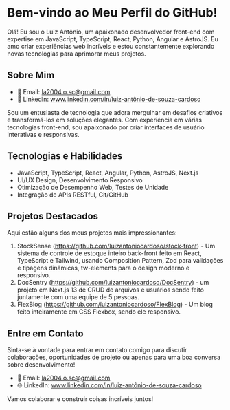 # Bem-vindo ao Meu Perfil do GitHub!

Olá! Eu sou o Luiz Antônio, um apaixonado desenvolvedor front-end com expertise em JavaScript, TypeScript, React, Python, Angular e AstroJS. Eu amo criar experiências web incríveis e estou constantemente explorando novas tecnologias para aprimorar meus projetos.

## Sobre Mim

- 📧 Email: la2004.o.sc@gmail.com
- 💼 LinkedIn: www.linkedin.com/in/luiz-antônio-de-souza-cardoso

Sou um entusiasta de tecnologia que adora mergulhar em desafios criativos e transformá-los em soluções elegantes. Com experiência em várias tecnologias front-end, sou apaixonado por criar interfaces de usuário interativas e responsivas.

## Tecnologias e Habilidades

- JavaScript, TypeScript, React, Angular, Python, AstroJS, Next.js
- UI/UX Design, Desenvolvimento Responsivo
- Otimização de Desempenho Web, Testes de Unidade
- Integração de APIs RESTful, Git/GitHub

## Projetos Destacados

Aqui estão alguns dos meus projetos mais impressionantes:

1. StockSense (https://github.com/luizantoniocardoso/stock-front) - Um sistema de controle de estoque inteiro back-front feito em React, TypeScript e Tailwind, usando Composition Pattern, Zod para validações e tipagens dinâmicas, tw-elements para o design moderno e responsivo.
2. DocSentry (https://github.com/luizantoniocardoso/DocSentry) - um projeto em Next.js 13 de CRUD de arquivos e usuários sendo feito juntamente com uma equipe de 5 pessoas.
3. FlexBlog (https://github.com/luizantoniocardoso/FlexBlog) - Um blog feito inteiramente em CSS Flexbox, sendo ele responsivo.

## Entre em Contato

Sinta-se à vontade para entrar em contato comigo para discutir colaborações, oportunidades de projeto ou apenas para uma boa conversa sobre desenvolvimento!

- 📧 Email: la2004.o.sc@gmail.com
- 🌐 LinkedIn: www.linkedin.com/in/luiz-antônio-de-souza-cardoso

Vamos colaborar e construir coisas incríveis juntos!
